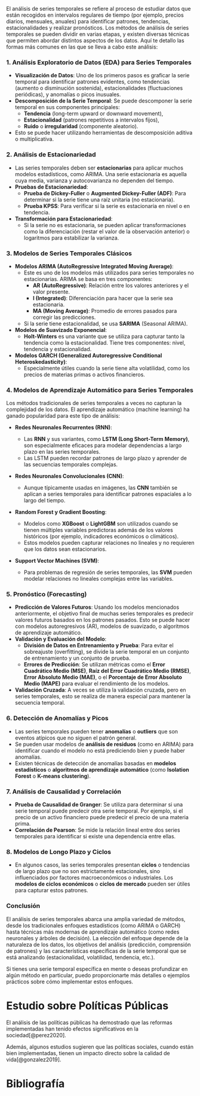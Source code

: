 El análisis de series temporales se refiere al proceso de estudiar datos que están recogidos en intervalos regulares de tiempo (por ejemplo, precios diarios, mensuales, anuales) para identificar patrones, tendencias, estacionalidades y realizar pronósticos. Los métodos de análisis de series temporales se pueden dividir en varias etapas, y existen diversas técnicas que permiten abordar distintos aspectos de los datos. Aquí te detallo las formas más comunes en las que se lleva a cabo este análisis:

### 1. **Análisis Exploratorio de Datos (EDA) para Series Temporales**

- **Visualización de Datos**: Uno de los primeros pasos es graficar la serie temporal para identificar patrones evidentes, como tendencias (aumento o disminución sostenida), estacionalidades (fluctuaciones periódicas), y anomalías o picos inusuales.
- **Descomposición de la Serie Temporal**: Se puede descomponer la serie temporal en sus componentes principales:
    - **Tendencia** (long-term upward or downward movement),
    - **Estacionalidad** (patrones repetitivos a intervalos fijos),
    - **Ruido** o **irregularidad** (componente aleatorio).
- Esto se puede hacer utilizando herramientas de descomposición aditiva o multiplicativa.

### 2. **Análisis de Estacionariedad**

- Las series temporales deben ser **estacionarias** para aplicar muchos modelos estadísticos, como ARIMA. Una serie estacionaria es aquella cuya media, varianza y autocovarianza no dependen del tiempo.
- **Pruebas de Estacionariedad**:
    - **Prueba de Dickey-Fuller** o **Augmented Dickey-Fuller (ADF)**: Para determinar si la serie tiene una raíz unitaria (no estacionaria).
    - **Prueba KPSS**: Para verificar si la serie es estacionaria en nivel o en tendencia.
- **Transformación para Estacionariedad**:
    - Si la serie no es estacionaria, se pueden aplicar transformaciones como la diferenciación (restar el valor de la observación anterior) o logaritmos para estabilizar la varianza.

### 3. **Modelos de Series Temporales Clásicos**

- **Modelos ARIMA (AutoRegressive Integrated Moving Average)**:
    - Este es uno de los modelos más utilizados para series temporales no estacionarias. ARIMA se basa en tres componentes:
        - **AR (AutoRegressive)**: Relación entre los valores anteriores y el valor presente.
        - **I (Integrated)**: Diferenciación para hacer que la serie sea estacionaria.
        - **MA (Moving Average)**: Promedio de errores pasados para corregir las predicciones.
    - Si la serie tiene estacionalidad, se usa **SARIMA** (Seasonal ARIMA).
- **Modelos de Suavizado Exponencial**:
    - **Holt-Winters** es una variante que se utiliza para capturar tanto la tendencia como la estacionalidad. Tiene tres componentes: nivel, tendencia y estacionalidad.
- **Modelos GARCH (Generalized Autoregressive Conditional Heteroskedasticity)**:
    - Especialmente útiles cuando la serie tiene alta volatilidad, como los precios de materias primas o activos financieros.

### 4. **Modelos de Aprendizaje Automático para Series Temporales**

Los métodos tradicionales de series temporales a veces no capturan la complejidad de los datos. El aprendizaje automático (machine learning) ha ganado popularidad para este tipo de análisis:

- **Redes Neuronales Recurrentes (RNN)**:
    
    - Las **RNN** y sus variantes, como **LSTM (Long Short-Term Memory)**, son especialmente eficaces para modelar dependencias a largo plazo en las series temporales.
    - Las LSTM pueden recordar patrones de largo plazo y aprender de las secuencias temporales complejas.
- **Redes Neuronales Convolucionales (CNN)**:
    
    - Aunque típicamente usadas en imágenes, las **CNN** también se aplican a series temporales para identificar patrones espaciales a lo largo del tiempo.
- **Random Forest y Gradient Boosting**:
    
    - Modelos como **XGBoost** o **LightGBM** son utilizados cuando se tienen múltiples variables predictoras además de los valores históricos (por ejemplo, indicadores económicos o climáticos).
    - Estos modelos pueden capturar relaciones no lineales y no requieren que los datos sean estacionarios.
- **Support Vector Machines (SVM)**:
    
    - Para problemas de regresión de series temporales, las **SVM** pueden modelar relaciones no lineales complejas entre las variables.

### 5. **Pronóstico (Forecasting)**

- **Predicción de Valores Futuros**: Usando los modelos mencionados anteriormente, el objetivo final de muchas series temporales es predecir valores futuros basados en los patrones pasados. Esto se puede hacer con modelos autoregresivos (AR), modelos de suavizado, o algoritmos de aprendizaje automático.
- **Validación y Evaluación del Modelo**:
    - **División de Datos en Entrenamiento y Prueba**: Para evitar el sobreajuste (overfitting), se divide la serie temporal en un conjunto de entrenamiento y un conjunto de prueba.
    - **Errores de Predicción**: Se utilizan métricas como el **Error Cuadrático Medio (MSE)**, **Raíz del Error Cuadrático Medio (RMSE)**, **Error Absoluto Medio (MAE)**, o el **Porcentaje de Error Absoluto Medio (MAPE)** para evaluar el rendimiento de los modelos.
- **Validación Cruzada**: A veces se utiliza la validación cruzada, pero en series temporales, esto se realiza de manera especial para mantener la secuencia temporal.

### 6. **Detección de Anomalías y Picos**

- Las series temporales pueden tener **anomalías** o **outliers** que son eventos atípicos que no siguen el patrón general.
- Se pueden usar modelos de **análisis de residuos** (como en ARIMA) para identificar cuando el modelo no está prediciendo bien y puede haber anomalías.
- Existen técnicas de detección de anomalías basadas en **modelos estadísticos** o **algoritmos de aprendizaje automático** (como **Isolation Forest** o **K-means clustering**).

### 7. **Análisis de Causalidad y Correlación**

- **Prueba de Causalidad de Granger**: Se utiliza para determinar si una serie temporal puede predecir otra serie temporal. Por ejemplo, si el precio de un activo financiero puede predecir el precio de una materia prima.
- **Correlación de Pearson**: Se mide la relación lineal entre dos series temporales para identificar si existe una dependencia entre ellas.

### 8. **Modelos de Longo Plazo y Ciclos**

- En algunos casos, las series temporales presentan **ciclos** o tendencias de largo plazo que no son estrictamente estacionales, sino influenciados por factores macroeconómicos o industriales. Los **modelos de ciclos económicos** o **ciclos de mercado** pueden ser útiles para capturar estos patrones.

### Conclusión

El análisis de series temporales abarca una amplia variedad de métodos, desde los tradicionales enfoques estadísticos (como ARIMA o GARCH) hasta técnicas más modernas de aprendizaje automático (como redes neuronales y árboles de decisión). La elección del enfoque depende de la naturaleza de los datos, los objetivos del análisis (predicción, comprensión de patrones) y las características específicas de la serie temporal que se está analizando (estacionalidad, volatilidad, tendencia, etc.).

Si tienes una serie temporal específica en mente o deseas profundizar en algún método en particular, puedo proporcionarte más detalles o ejemplos prácticos sobre cómo implementar estos enfoques.

# Estudio sobre Políticas Públicas

El análisis de las políticas públicas ha demostrado que las reformas implementadas han tenido efectos significativos en la sociedad[@perez2020].

Además, algunos estudios sugieren que las políticas sociales, cuando están bien implementadas, tienen un impacto directo sobre la calidad de vida[@gonzalez2019].

# Bibliografía


